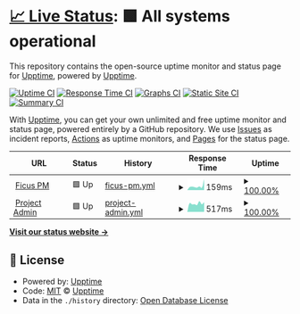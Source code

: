 # [📈 Live Status](https://upptime.github.io/upptime): <!--live status--> **🟩 All systems operational**

This repository contains the open-source uptime monitor and status page for [Upptime](https://upptime.js.org), powered by [Upptime](https://github.com/upptime/upptime).

[![Uptime CI](https://github.com/ficuspm/ficuspm/uptime/workflows/Uptime%20CI/badge.svg)](https://github.com/ficuspm/ficuspm/uptime/actions?query=workflow%3A%22Uptime+CI%22)
[![Response Time CI](https://github.com/ficuspm/ficuspm/uptime/workflows/Response%20Time%20CI/badge.svg)](https://github.com/ficuspm/ficuspm/uptime/actions?query=workflow%3A%22Response+Time+CI%22)
[![Graphs CI](https://github.com/ficuspm/ficuspm/uptime/workflows/Graphs%20CI/badge.svg)](https://github.com/ficuspm/ficuspm/uptime/actions?query=workflow%3A%22Graphs+CI%22)
[![Static Site CI](https://github.com/ficuspm/ficuspm/uptime/workflows/Static%20Site%20CI/badge.svg)](https://github.com/ficuspm/ficuspm/uptime/actions?query=workflow%3A%22Static+Site+CI%22)
[![Summary CI](https://github.com/ficuspm/ficuspm/uptime/workflows/Summary%20CI/badge.svg)](https://github.com/ficuspm/ficuspm/uptime/actions?query=workflow%3A%22Summary+CI%22)

With [Upptime](https://upptime.js.org), you can get your own unlimited and free uptime monitor and status page, powered entirely by a GitHub repository. We use [Issues](https://github.com/upptime/upptime/issues) as incident reports, [Actions](https://github.com/ficuspm/ficuspm/uptime/actions) as uptime monitors, and [Pages](https://upptime.github.io/upptime) for the status page.

<!--start: status pages-->
<!-- This summary is generated by Upptime (https://github.com/upptime/upptime) -->
<!-- Do not edit this manually, your changes will be overwritten -->
<!-- prettier-ignore -->
| URL | Status | History | Response Time | Uptime |
| --- | ------ | ------- | ------------- | ------ |
| <img alt="" src="https://icons.duckduckgo.com/ip3/dashboard.ficuspm.com.ico" height="13"> [Ficus PM](https://dashboard.ficuspm.com) | 🟩 Up | [ficus-pm.yml](https://github.com/ficuspm/uptime/commits/HEAD/history/ficus-pm.yml) | <details><summary><img alt="Response time graph" src="./graphs/ficus-pm/response-time-week.png" height="20"> 159ms</summary><br><a href="https://uptime.ficuspm.com/history/ficus-pm"><img alt="Response time 143" src="https://img.shields.io/endpoint?url=https%3A%2F%2Fraw.githubusercontent.com%2Fficuspm%2Fuptime%2FHEAD%2Fapi%2Fficus-pm%2Fresponse-time.json"></a><br><a href="https://uptime.ficuspm.com/history/ficus-pm"><img alt="24-hour response time 426" src="https://img.shields.io/endpoint?url=https%3A%2F%2Fraw.githubusercontent.com%2Fficuspm%2Fuptime%2FHEAD%2Fapi%2Fficus-pm%2Fresponse-time-day.json"></a><br><a href="https://uptime.ficuspm.com/history/ficus-pm"><img alt="7-day response time 159" src="https://img.shields.io/endpoint?url=https%3A%2F%2Fraw.githubusercontent.com%2Fficuspm%2Fuptime%2FHEAD%2Fapi%2Fficus-pm%2Fresponse-time-week.json"></a><br><a href="https://uptime.ficuspm.com/history/ficus-pm"><img alt="30-day response time 135" src="https://img.shields.io/endpoint?url=https%3A%2F%2Fraw.githubusercontent.com%2Fficuspm%2Fuptime%2FHEAD%2Fapi%2Fficus-pm%2Fresponse-time-month.json"></a><br><a href="https://uptime.ficuspm.com/history/ficus-pm"><img alt="1-year response time 143" src="https://img.shields.io/endpoint?url=https%3A%2F%2Fraw.githubusercontent.com%2Fficuspm%2Fuptime%2FHEAD%2Fapi%2Fficus-pm%2Fresponse-time-year.json"></a></details> | <details><summary><a href="https://uptime.ficuspm.com/history/ficus-pm">100.00%</a></summary><a href="https://uptime.ficuspm.com/history/ficus-pm"><img alt="All-time uptime 100.00%" src="https://img.shields.io/endpoint?url=https%3A%2F%2Fraw.githubusercontent.com%2Fficuspm%2Fuptime%2FHEAD%2Fapi%2Fficus-pm%2Fuptime.json"></a><br><a href="https://uptime.ficuspm.com/history/ficus-pm"><img alt="24-hour uptime 100.00%" src="https://img.shields.io/endpoint?url=https%3A%2F%2Fraw.githubusercontent.com%2Fficuspm%2Fuptime%2FHEAD%2Fapi%2Fficus-pm%2Fuptime-day.json"></a><br><a href="https://uptime.ficuspm.com/history/ficus-pm"><img alt="7-day uptime 100.00%" src="https://img.shields.io/endpoint?url=https%3A%2F%2Fraw.githubusercontent.com%2Fficuspm%2Fuptime%2FHEAD%2Fapi%2Fficus-pm%2Fuptime-week.json"></a><br><a href="https://uptime.ficuspm.com/history/ficus-pm"><img alt="30-day uptime 100.00%" src="https://img.shields.io/endpoint?url=https%3A%2F%2Fraw.githubusercontent.com%2Fficuspm%2Fuptime%2FHEAD%2Fapi%2Fficus-pm%2Fuptime-month.json"></a><br><a href="https://uptime.ficuspm.com/history/ficus-pm"><img alt="1-year uptime 100.00%" src="https://img.shields.io/endpoint?url=https%3A%2F%2Fraw.githubusercontent.com%2Fficuspm%2Fuptime%2FHEAD%2Fapi%2Fficus-pm%2Fuptime-year.json"></a></details>
| <img alt="" src="https://icons.duckduckgo.com/ip3/projectadmin.co.uk.ico" height="13"> [Project Admin](https://projectadmin.co.uk) | 🟩 Up | [project-admin.yml](https://github.com/ficuspm/uptime/commits/HEAD/history/project-admin.yml) | <details><summary><img alt="Response time graph" src="./graphs/project-admin/response-time-week.png" height="20"> 517ms</summary><br><a href="https://uptime.ficuspm.com/history/project-admin"><img alt="Response time 561" src="https://img.shields.io/endpoint?url=https%3A%2F%2Fraw.githubusercontent.com%2Fficuspm%2Fuptime%2FHEAD%2Fapi%2Fproject-admin%2Fresponse-time.json"></a><br><a href="https://uptime.ficuspm.com/history/project-admin"><img alt="24-hour response time 597" src="https://img.shields.io/endpoint?url=https%3A%2F%2Fraw.githubusercontent.com%2Fficuspm%2Fuptime%2FHEAD%2Fapi%2Fproject-admin%2Fresponse-time-day.json"></a><br><a href="https://uptime.ficuspm.com/history/project-admin"><img alt="7-day response time 517" src="https://img.shields.io/endpoint?url=https%3A%2F%2Fraw.githubusercontent.com%2Fficuspm%2Fuptime%2FHEAD%2Fapi%2Fproject-admin%2Fresponse-time-week.json"></a><br><a href="https://uptime.ficuspm.com/history/project-admin"><img alt="30-day response time 541" src="https://img.shields.io/endpoint?url=https%3A%2F%2Fraw.githubusercontent.com%2Fficuspm%2Fuptime%2FHEAD%2Fapi%2Fproject-admin%2Fresponse-time-month.json"></a><br><a href="https://uptime.ficuspm.com/history/project-admin"><img alt="1-year response time 561" src="https://img.shields.io/endpoint?url=https%3A%2F%2Fraw.githubusercontent.com%2Fficuspm%2Fuptime%2FHEAD%2Fapi%2Fproject-admin%2Fresponse-time-year.json"></a></details> | <details><summary><a href="https://uptime.ficuspm.com/history/project-admin">100.00%</a></summary><a href="https://uptime.ficuspm.com/history/project-admin"><img alt="All-time uptime 99.99%" src="https://img.shields.io/endpoint?url=https%3A%2F%2Fraw.githubusercontent.com%2Fficuspm%2Fuptime%2FHEAD%2Fapi%2Fproject-admin%2Fuptime.json"></a><br><a href="https://uptime.ficuspm.com/history/project-admin"><img alt="24-hour uptime 100.00%" src="https://img.shields.io/endpoint?url=https%3A%2F%2Fraw.githubusercontent.com%2Fficuspm%2Fuptime%2FHEAD%2Fapi%2Fproject-admin%2Fuptime-day.json"></a><br><a href="https://uptime.ficuspm.com/history/project-admin"><img alt="7-day uptime 100.00%" src="https://img.shields.io/endpoint?url=https%3A%2F%2Fraw.githubusercontent.com%2Fficuspm%2Fuptime%2FHEAD%2Fapi%2Fproject-admin%2Fuptime-week.json"></a><br><a href="https://uptime.ficuspm.com/history/project-admin"><img alt="30-day uptime 100.00%" src="https://img.shields.io/endpoint?url=https%3A%2F%2Fraw.githubusercontent.com%2Fficuspm%2Fuptime%2FHEAD%2Fapi%2Fproject-admin%2Fuptime-month.json"></a><br><a href="https://uptime.ficuspm.com/history/project-admin"><img alt="1-year uptime 99.99%" src="https://img.shields.io/endpoint?url=https%3A%2F%2Fraw.githubusercontent.com%2Fficuspm%2Fuptime%2FHEAD%2Fapi%2Fproject-admin%2Fuptime-year.json"></a></details>

<!--end: status pages-->

[**Visit our status website →**](https://upptime.github.io/upptime)

## 📄 License

- Powered by: [Upptime](https://github.com/upptime/upptime)
- Code: [MIT](./LICENSE) © [Upptime](https://upptime.js.org)
- Data in the `./history` directory: [Open Database License](https://opendatacommons.org/licenses/odbl/1-0/)

